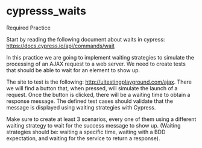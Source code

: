# cypresss_waits

Required Practice

Start by reading the following document about waits in cypress: https://docs.cypress.io/api/commands/wait 

In this practice we are going to implement waiting strategies to simulate the processing of an AJAX request to a web server. We need to create tests that should be able to wait for an element to show up.

The site to test is the following: http://uitestingplayground.com/ajax. There we will find a button that, when pressed, will simulate the launch of a request. Once the button is clicked, there will be a waiting time to obtain a response message. The defined test cases should validate that the message is displayed using waiting strategies with Cypress. 

Make sure to create at least 3 scenarios, every one of them using a different waiting strategy to wait for the success message to show up. (Waiting strategies should be: waiting a specific time, waiting with a BDD expectation, and waiting for the service to return a response).
